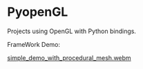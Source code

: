 # PyopenGL
Projects using OpenGL with Python bindings.

FrameWork Demo:


[simple_demo_with_procedural_mesh.webm](https://github.com/user-attachments/assets/dac63f72-7221-4c7e-a545-e333d7906c55)
